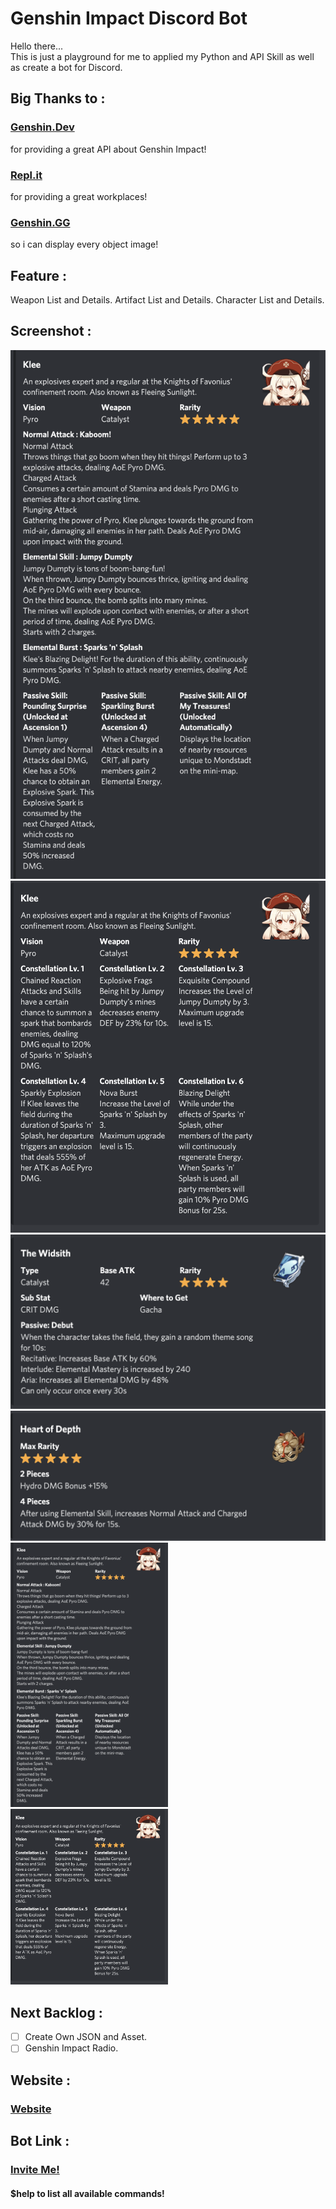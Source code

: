 # Genshin Impact Discord Bot
Hello there...  
This is just a playground for me to applied my Python and API Skill as well as create a bot for Discord.  

## Big Thanks to :
### [Genshin.Dev](https://api.genshin.dev/)
for providing a great API about Genshin Impact!

### [Repl.it](https://repl.it/)
for providing a great workplaces!

### [Genshin.GG](https://genshin.gg/)
so i can display every object image!   

## Feature :
Weapon List and Details. 
Artifact List and Details. 
Character List and Details. 

## Screenshot :
![Character&Talents](/screenshot/CharacterDetails1.png)
![Character&Constellation](/screenshot/CharacterDetails2.png)
![Weapon](/screenshot/WeaponDetails.png)
![Artifact](/screenshot/ArtifactDetails.png)
<img src="/screenshot/CharacterDetails1.png" width=50% height=50%>
<img src="/screenshot/CharacterDetails2.png" width=50% height=50%>

## Next Backlog :
- [ ] Create Own JSON and Asset. 
- [ ] Genshin Impact Radio. 

## Website :
### [Website](https://rizkidn17.github.io/GenshinDiscordBot/)

## Bot Link :
### [Invite Me!](https://discord.com/api/oauth2/authorize?client_id=792761834301947904&permissions=0&scope=bot)

#### $help to list all available commands!

